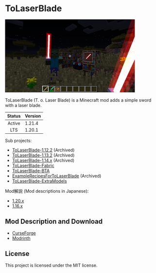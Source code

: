 # ToLaserBlade

[<img src="./docs/img/tolaserblade_1.png" title="The Laser Blade" width="427" height="240">](docs/img/tolaserblade_1.png)

ToLaserBlade (T. o. Laser Blade) is a Minecraft mod adds a simple sword with a laser blade.

|Status|Version|
|:----:|:------|
|Active|1.21.4 |
| LTS  |1.20.1 |


Sub projects:

- [ToLaserBlade-1.12.2](https://github.com/Iunius118/ToLaserBlade-1.12.2) (Archived)
- [ToLaserBlade-1.13.2](https://github.com/Iunius118/ToLaserBlade-1.13.2) (Archived)
- [ToLaserBlade-1.14.x](https://github.com/Iunius118/ToLaserBlade-1.14.x) (Archived)
- [ToLaserBlade-Fabric](https://github.com/Iunius118/ToLaserBlade-Fabric)
- [ToLaserBlade-BTA](https://github.com/Iunius118/ToLaserBlade-BTA)
- [ExampleRecipesForToLaserBlade](https://github.com/Iunius118/ExampleRecipesForToLaserBlade) (Archived)
- [ToLaserBlade-ExtraModels](https://github.com/Iunius118/ToLaserBlade-ExtraModels)

Mod解説 (Mod descriptions in Japanese):

- [1.20.x](docs/manual_ja.md)
- [1.16.x](docs/manual_1.16.5_ja.md)

## Mod Description and Download

- [CurseForge](https://www.curseforge.com/minecraft/mc-mods/tolaserblade)
- [Modrinth](https://modrinth.com/mod/tolaserblade)

## License

This project is licensed under the MIT license.
